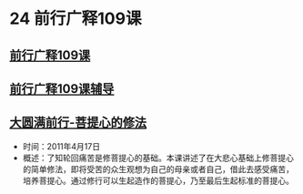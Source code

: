 # 24 前行广释109课

## [前行广释109课](https://huidengchanxiu.net/refs/qxgs/qxgs-09ptx#前行广释第109课)

## [前行广释109课辅导](https://huidengchanxiu.net/refs/qxgs/fudao/qxgsfd-09ptx#前行广释第109课辅导)

## [大圆满前行-菩提心的修法](https://www.fohuifayu.com/index.php/huideng-jiangtang/fofa-jianxiu/puti-xin/730-l11037)

- 时间：2011年4月17日
- 概述：了知轮回痛苦是修菩提心的基础。本课讲述了在大悲心基础上修菩提心的简单修法，即将受苦的众生观想为自己的母亲或者自己，借此去感受痛苦，培养菩提心。通过修行可以生起造作的菩提心，乃至最后生起标准的菩提心。